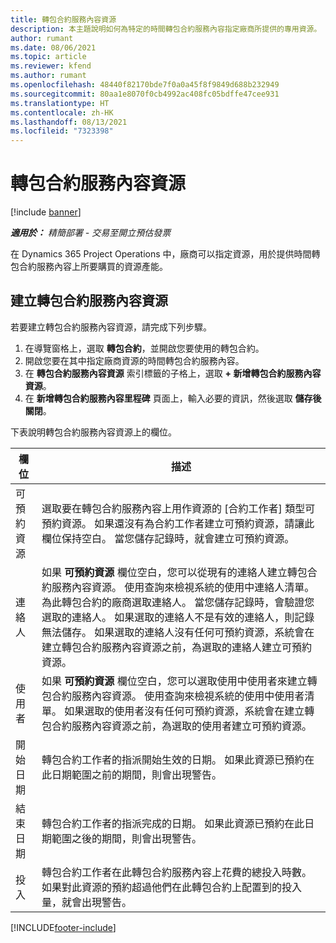```yaml
---
title: 轉包合約服務內容資源
description: 本主題說明如何為特定的時間轉包合約服務內容指定廠商所提供的專用資源。
author: rumant
ms.date: 08/06/2021
ms.topic: article
ms.reviewer: kfend
ms.author: rumant
ms.openlocfilehash: 48440f82170bde7f0a0a45f8f9849d688b232949
ms.sourcegitcommit: 80aa1e8070f0cb4992ac408fc05bdffe47cee931
ms.translationtype: HT
ms.contentlocale: zh-HK
ms.lasthandoff: 08/13/2021
ms.locfileid: "7323398"
---
```

# <a name="subcontract-line-resources"></a>轉包合約服務內容資源

[!include [banner](../../includes/dataverse-preview.md)]

_**適用於：** 精簡部署 - 交易至開立預估發票_

在 Dynamics 365 Project Operations 中，廠商可以指定資源，用於提供時間轉包合約服務內容上所要購買的資源產能。

## <a name="create-subcontract-line-resources"></a>建立轉包合約服務內容資源

若要建立轉包合約服務內容資源，請完成下列步驟。

1. 在導覽窗格上，選取 **轉包合約**，並開啟您要使用的轉包合約。
2. 開啟您要在其中指定廠商資源的時間轉包合約服務內容。
3. 在 **轉包合約服務內容資源** 索引標籤的子格上，選取 **+ 新增轉包合約服務內容資源**。
4. 在 **新增轉包合約服務內容里程碑** 頁面上，輸入必要的資訊，然後選取 **儲存後關閉**。

下表說明轉包合約服務內容資源上的欄位。

| 欄位 |  描述 |
| ----- | ------------ |
| 可預約資源 | 選取要在轉包合約服務內容上用作資源的 [合約工作者] 類型可預約資源。 如果還沒有為合約工作者建立可預約資源，請讓此欄位保持空白。 當您儲存記錄時，就會建立可預約資源。  |
| 連絡人 | 如果 **可預約資源** 欄位空白，您可以從現有的連絡人建立轉包合約服務內容資源。 使用查詢來檢視系統的使用中連絡人清單。 為此轉包合約的廠商選取連絡人。 當您儲存記錄時，會驗證您選取的連絡人。 如果選取的連絡人不是有效的連絡人，則記錄無法儲存。 如果選取的連絡人沒有任何可預約資源，系統會在建立轉包合約服務內容資源之前，為選取的連絡人建立可預約資源。 |
| 使用者 | 如果 **可預約資源** 欄位空白，您可以選取使用中使用者來建立轉包合約服務內容資源。 使用查詢來檢視系統的使用中使用者清單。 如果選取的使用者沒有任何可預約資源，系統會在建立轉包合約服務內容資源之前，為選取的使用者建立可預約資源。 |
| 開始日期 | 轉包合約工作者的指派開始生效的日期。 如果此資源已預約在此日期範圍之前的期間，則會出現警告。 |
| 結束日期 | 轉包合約工作者的指派完成的日期。 如果此資源已預約在此日期範圍之後的期間，則會出現警告。 |
| 投入 | 轉包合約工作者在此轉包合約服務內容上花費的總投入時數。 如果對此資源的預約超過他們在此轉包合約上配置到的投入量，就會出現警告。 |


[!INCLUDE[footer-include](../../includes/footer-banner.md)]
